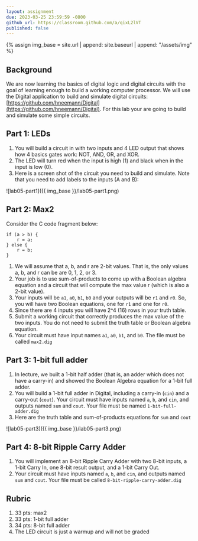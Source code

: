 ```yaml
---
layout: assignment
due: 2023-03-25 23:59:59 -0800
github_url: https://classroom.github.com/a/qixL2lVT
published: false
---
```


{% assign img_base = site.url | append: site.baseurl | append: "/assets/img" %}

## Background
We are now learning the basics of digital logic and digital circuits with the goal of learning enough to build a working computer processor. We will use the Digital application to build and simulate digital circuits:
[https://github.com/hneemann/Digital](https://github.com/hneemann/Digital). 
For this lab your are going to build and simulate some simple circuits.

## Part 1: LEDs
1. You will build a circuit in with two inputs and 4 LED output that shows how 4 basics gates work: NOT, AND, OR, and XOR. 
1. The LED will turn red when the input is high (1) and black when in the input is low (0). 
1. Here is a screen shot of the circuit you need to build and simulate. Note that you need to add labels to the inputs (A and B):

![lab05-part1]({{ img_base }}/lab05-part1.png)

## Part 2: Max2
Consider the C code fragment below:

    if (a > b) {
        r = a;
    } else {
        r = b;
    }

1. We will assume that a, b, and r are 2-bit values. That is, the only values a, b, and r can be are 0, 1, 2, or 3. 
1. Your job is to use sum-of-products to come up with a Boolean algebra equation and a circuit that will compute the max value r (which is also a 2-bit value). 
1. Your inputs will be `a1`, `a0`, `b1`, `b0` and your outputs will be `r1` and `r0`. So, you will have two Boolean equations, one for `r1` and one for `r0`.  
1. Since there are 4 inputs you will have 2^4 (16) rows in your truth table. 
1. Submit a working circuit that correctly produces the max value of the two inputs. You do not need to submit the truth table or Boolean algebra equation.
1. Your circuit must have input names `a1`, `a0`, `b1`, and `b0`. The file must be called `max2.dig`

## Part 3: 1-bit full adder
1. In lecture, we built a 1-bit half adder (that is, an adder which does not have a carry-in) and showed the Boolean Algebra equation for a 1-bit full adder. 
1. You will build a 1-bit full adder in Digital, including a carry-in (`cin`) and a carry-out (`cout`).
Your circuit must have inputs named `a`, `b`, and `cin`, and outputs named `sum` and `cout`. Your file must be named `1-bit-full-adder.dig`
1. Here are the truth table and sum-of-products equations for `sum` and `cout` 

![lab05-part3]({{ img_base }}/lab05-part3.png)

## Part 4: 8-bit Ripple Carry Adder
1. You will implement an 8-bit Ripple Carry Adder with two 8-bit inputs, a 1-bit Carry In, one 8-bit result output, and a 1-bit Carry Out.
1. Your circuit must have inputs named `a`, `b`, and `cin`, and outputs named `sum` and `cout`. Your file must be called `8-bit-ripple-carry-adder.dig`

## Rubric
1. 33 pts: max2
1. 33 pts: 1-bit full adder
1. 34 pts: 8-bit full adder
1. The LED circuit is just a warmup and will not be graded
